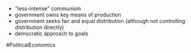 - "less-intense" communism
- government owns key means of production
- government seeks fair and equal distribution (although not controlling distribution directly)
- democratic approach to goals

#PoliticalEconomics 